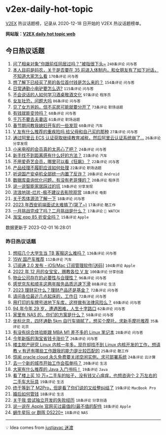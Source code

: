 # v2ex-daily-hot-topic

[V2EX](https://www.v2ex.com/) 热议话题榜，记录从 2020-12-18 日开始的 V2EX 热议话题榜单。

**网站版：[V2EX daily hot topic web](https://boojack.github.io/v2ex-daily-hot-topic-web/)**

## 今日热议话题

<!-- TODAY BEGIN -->

1. [问了相亲对象"你跟前任同居过吗？"被指很下头~](https://www.v2ex.com/t/912146) `240条评论` `问与答`
1. [本人目前是码农，关于是否要在 35 前进入体制内，和女朋友有了如下对话，不知道大家怎么看](https://www.v2ex.com/t/912179) `170条评论` `问与答`
1. [想了解下已经买了房的各位首付钱是怎么来的？](https://www.v2ex.com/t/912141) `154条评论` `问与答`
1. [日常通勤小电驴要怎么选?](https://www.v2ex.com/t/912130) `115条评论` `问与答`
1. [不会说话的人如何学习酒桌敬酒文化](https://www.v2ex.com/t/912193) `97条评论` `程序员`
1. [女友社恐，问题大吗](https://www.v2ex.com/t/912159) `86条评论` `问与答`
1. [见了女方爸妈，但不买房可能就要分开了](https://www.v2ex.com/t/912120) `73条评论` `职场话题`
1. [有钱就能变帅吗？](https://www.v2ex.com/t/912147) `68条评论` `问与答`
1. [千万不要去夫妻店](https://www.v2ex.com/t/912153) `61条评论` `职场话题`
1. [春节期间教我媳妇开车的一些发现](https://www.v2ex.com/t/912166) `60条评论` `汽车`
1. [V 友有什么推荐的重疾险吗 给父母和自己买的那种](https://www.v2ex.com/t/912124) `27条评论` `问与答`
1. [通过阿里云 ECS 认证获取继续教育减税，然后阿里云认证系统崩了...](https://www.v2ex.com/t/912167) `26条评论` `分享发现`
1. [小米电视的会员真的太恶心了吧？](https://www.v2ex.com/t/912168) `24条评论` `问与答`
1. [新手找不到距离感有什么好的方法？](https://www.v2ex.com/t/912293) `23条评论` `汽车`
1. [不用爱奇艺会员，哪里可以看《狂飙》？](https://www.v2ex.com/t/912155) `22条评论` `问与答`
1. [产品经理不履职应该如何处理](https://www.v2ex.com/t/912112) `22条评论` `职场话题`
1. [听说国产安卓机全部统一内置了反诈？](https://www.v2ex.com/t/912395) `20条评论` `Android`
1. [数据库查询优化问题，有没有老哥懂的？](https://www.v2ex.com/t/912315) `20条评论` `程序员`
1. [说一说智能家居踩过的坑](https://www.v2ex.com/t/912237) `19条评论` `分享发现`
1. [流浪地球-烂片-极不建议去影院观赏](https://www.v2ex.com/t/912411) `18条评论` `电影`
1. [关于炁体源流了解一下](https://www.v2ex.com/t/912140) `18条评论` `问与答`
1. [2023 年西安前端面试太难搞了(哭了~)](https://www.v2ex.com/t/912381) `17条评论` `酷工作`
1. [一月挑战完成了吗？二月挑战是什么？](https://www.v2ex.com/t/912119) `17条评论` ` WATCH`
1. [淘宝 epp 85 折安全吗？](https://www.v2ex.com/t/912249) `15条评论` `Apple`

数据更新于 2023-02-01 16:28:01

<!-- TODAY END -->

### 昨日热议话题

<!-- YESTERDAY BEGIN -->

1. [想招几个大学生当 TB 客服这么难吗？](https://www.v2ex.com/t/911967) `136条评论` `问与答`
1. [15W 国产车推荐](https://www.v2ex.com/t/911893) `112条评论` `汽车`
1. [订阅通 2.0 发布 - iOS/Mac 订阅管理软件[送码]](https://www.v2ex.com/t/911840) `104条评论` `Apple`
1. [2022 年 12 月的女宝宝，赐教各位 V 友](https://www.v2ex.com/t/911981) `100条评论` `分享创造`
1. [物业公司存在的必要性与合理性？](https://www.v2ex.com/t/911891) `96条评论` `问与答`
1. [感觉京东和顺丰这两年服务品质迅速下滑](https://www.v2ex.com/t/911831) `88条评论` `生活`
1. [2023 理财买什么？理财产品还是基金？](https://www.v2ex.com/t/911848) `72条评论` `问与答`
1. [请问各位最近几点起床的，工作日](https://www.v2ex.com/t/911864) `72条评论` `问与答`
1. [用打印的车牌号进地下车库，这样做有法律风险么？](https://www.v2ex.com/t/911876) `69条评论` `问与答`
1. [94 年今年 29 岁，遭遇困难，人生十字路口](https://www.v2ex.com/t/912029) `62条评论` `问与答`
1. [家里有 NAS 的，你们的方案是什么？](https://www.v2ex.com/t/911943) `58条评论` `问与答`
1. [坐标北京，四环通勤 5km 自行车骑腻了，想买个摩托，求新手摩托推荐](https://www.v2ex.com/t/911968) `35条评论` `北京`
1. [有没有综合体验能跟 MBA M1 差不多的 Linux 笔记本](https://www.v2ex.com/t/911901) `28条评论` `问与答`
1. [今年新版的淘宝省钱卡涨价了](https://www.v2ex.com/t/911829) `26条评论` `问与答`
1. [楼主脱产研究 Linux 内核一年多，现在却找不到 Linux 内核开发的工作，想请教 v 有还有哪些工作跟我的能力是比较匹配的](https://www.v2ex.com/t/912005) `25条评论` `酷工作`
1. [惊闻 oracle cloud 永久免费要关闭空闲实例，求可部署系统](https://www.v2ex.com/t/912009) `24条评论` `云计算`
1. [去一个新的城市开始工作会孤单吗？](https://www.v2ex.com/t/911912) `20条评论` `生活`
1. [大家有什么推荐的 Java 入门书吗！](https://www.v2ex.com/t/911972) `19条评论` `Java`
1. [看了楼上买 10 万+二手车的帖子，没有钱又心痒痒，也想咨询个 2 万左右的二手车大玩具](https://www.v2ex.com/t/911863) `19条评论` `生活`
1. [终于等到了 M2Pro，但是看了你们说的又给整纠结了](https://www.v2ex.com/t/911851) `19条评论` `MacBook Pro`
1. [婚后如何管钱](https://www.v2ex.com/t/911996) `18条评论` `生活`
1. [关于我 尝试独立开发的失败经历](https://www.v2ex.com/t/911924) `18条评论` `分享创造`
1. [说一说在 Apple 官网买过最值的/最不值的配件](https://www.v2ex.com/t/911922) `18条评论` `Apple`
1. [蜗牛星际 or 群晖 DS220+](https://www.v2ex.com/t/911847) `18条评论` `NAS`

<!-- YESTERDAY END -->

---

💡 Idea comes from [justjavac 迷渡](https://github.com/justjavac/)
